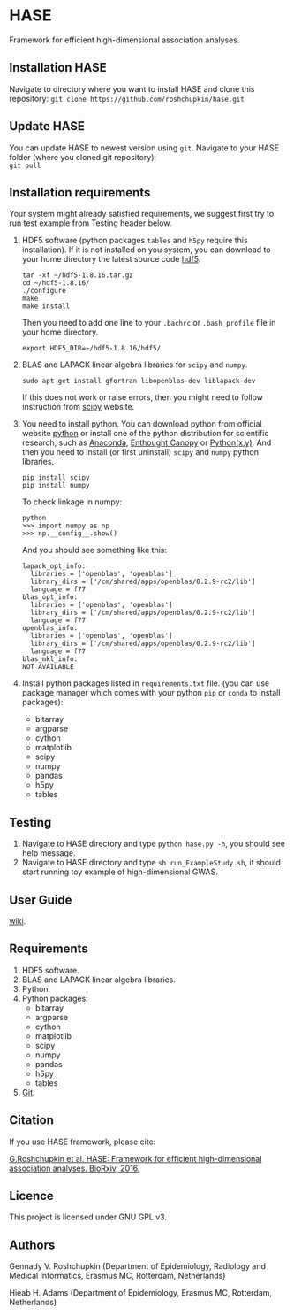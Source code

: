 # HASE
Framework for efficient high-dimensional association analyses.

## Installation HASE

Navigate to directory where you want to install HASE and clone this repository:
     ```
     git clone https://github.com/roshchupkin/hase.git
     ```
## Update HASE 

You can update HASE to newest version using `git`. Navigate to your HASE folder (where you cloned git repository):    
     ```
     git pull
     ```

## Installation requirements

Your system might already satisfied requirements, we suggest first try to run test example from Testing header below. 

1. HDF5 software (python packages `tables` and `h5py` require this installation). If it is not installed on you system, 
you can download to your home directory the latest source code [hdf5](https://www.hdfgroup.org/ftp/HDF5/releases/hdf5-1.8.16/src/).
    ```
    tar -xf ~/hdf5-1.8.16.tar.gz
    cd ~/hdf5-1.8.16/
    ./configure 
    make 
    make install
    ```
    Then you need to add one line to your `.bachrc` or `.bash_profile` file in your home directory.

    ```
    export HDF5_DIR=~/hdf5-1.8.16/hdf5/
    ```

2. BLAS and LAPACK linear algebra libraries for `scipy` and `numpy`. 
     ```
     sudo apt-get install gfortran libopenblas-dev liblapack-dev
     ```
    If this does not work or raise errors, then you might need to follow instruction from [scipy](http://www.scipy.org/scipylib/building/index.html) website. 

3. You need to install python. You can download python from official website [python](https://www.python.org/) 
or install one of the python distribution for scientific research, such as [Anaconda](https://store.continuum.io/cshop/anaconda/),
[Enthought Canopy](https://www.enthought.com/products/canopy/) or [Python(x,y)](http://python-xy.github.io/).
And then you need to install (or first uninstall) `scipy` and `numpy` python libraries.
     ```
     pip install scipy 
     pip install numpy
     ```
 
    To check linkage in numpy:
      ```
      python
      >>> import numpy as np
      >>> np.__config__.show()
      ```
  
    And you should see something like this:
  
      ```
      lapack_opt_info:
        libraries = ['openblas', 'openblas']
        library_dirs = ['/cm/shared/apps/openblas/0.2.9-rc2/lib']
        language = f77
    blas_opt_info:
        libraries = ['openblas', 'openblas']
        library_dirs = ['/cm/shared/apps/openblas/0.2.9-rc2/lib']
        language = f77
    openblas_info:
        libraries = ['openblas', 'openblas']
        library_dirs = ['/cm/shared/apps/openblas/0.2.9-rc2/lib']
        language = f77
    blas_mkl_info:
      NOT AVAILABLE
      ```  
     
4. Install python packages listed in `requirements.txt` file. (you can use package manager which comes with your python `pip` or `conda` to install packages):
    * bitarray
    * argparse
    * cython
    * matplotlib
    * scipy
    * numpy
    * pandas
    * h5py
    * tables

## Testing

1. Navigate to HASE directory and type `python hase.py -h`, you should see help message.
2. Navigate to HASE directory and type `sh run_ExampleStudy.sh`, it should start running toy example of high-dimensional GWAS.
 
## User Guide
[wiki](https://github.com/roshchupkin/hase/wiki).
## Requirements
1. HDF5 software.
2. BLAS and LAPACK linear algebra libraries.  
3. Python. 
4. Python packages:
    * bitarray
    * argparse
    * cython
    * matplotlib
    * scipy
    * numpy
    * pandas
    * h5py
    * tables
5. [Git](https://git-scm.com/).


## Citation 
If you use HASE framework, please cite:

[G.Roshchupkin et al. HASE: Framework for efficient high-dimensional association analyses. 
BioRxiv, 2016.](http://dx.doi.org/10.1101/037382) 

## Licence
This project is licensed under GNU GPL v3.

## Authors
Gennady V. Roshchupkin (Department of Epidemiology, Radiology and Medical Informatics, Erasmus MC, Rotterdam, Netherlands)

Hieab H. Adams (Department of Epidemiology, Erasmus MC, Rotterdam, Netherlands) 

